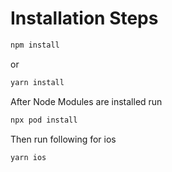 # Installation Steps

```sh
npm install
```
or

```sh
yarn install
```
After Node Modules are installed run

```sh
npx pod install
```

Then run following for ios

```sh
yarn ios 
```

